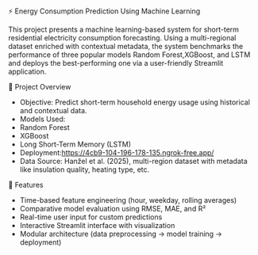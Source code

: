 ⚡ Energy Consumption Prediction Using Machine Learning

This project presents a machine learning-based system for short-term residential electricity consumption forecasting. Using a multi-regional dataset enriched with contextual metadata, the system benchmarks the performance of three popular models Random Forest,XGBoost, and LSTM and deploys the best-performing one via a user-friendly Streamlit application.

📌 Project Overview

- Objective: Predict short-term household energy usage using historical and contextual data.
- Models Used:
- Random Forest
- XGBoost
- Long Short-Term Memory (LSTM)
- Deployment:https://4cb9-104-196-178-135.ngrok-free.app/
- Data Source: Hanžel et al. (2025), multi-region dataset with metadata like insulation quality, heating type, etc.

🚀 Features

- Time-based feature engineering (hour, weekday, rolling averages)
- Comparative model evaluation using RMSE, MAE, and R²
- Real-time user input for custom predictions
- Interactive Streamlit interface with visualization
- Modular architecture (data preprocessing → model training → deployment)
